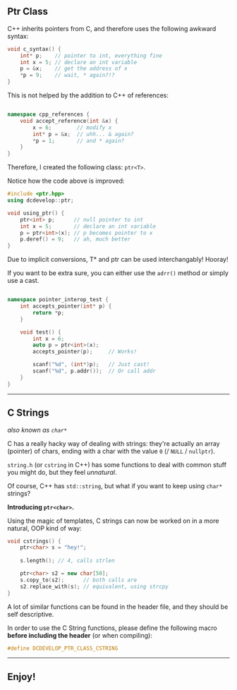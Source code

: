 ## Ptr Class
C++ inherits pointers from C, and therefore uses the following awkward syntax:

```cpp
void c_syntax() {
    int* p;    // pointer to int, everything fine 
    int x = 5; // declare an int variable
    p = &x;    // get the address of x
    *p = 9;    // wait, * again?!?
}
```

This is not helped by the addition to C++ of references:

```cpp

namespace cpp_references {
    void accept_reference(int &x) {
        x = 6;        // modify x
        int* p = &x;  // uhh... & again?
        *p = 1;       // and * again?
    }
}
```

Therefore, I created the following class: `ptr<T>`.

Notice how the code above is improved:
```cpp
#include <ptr.hpp>
using dcdevelop::ptr;

void using_ptr() {
    ptr<int> p;      // null pointer to int
    int x = 5;       // declare an int variable
    p = ptr<int>(x); // p becomes pointer to x
    p.deref() = 9;   // ah, much better
}
```

Due to implicit conversions, T* and ptr<T> can be used interchangably! Hooray!

If you want to be extra sure, you can either use the `adrr()` method or simply use a cast.

```cpp

namespace pointer_interop_test {
    int accepts_pointer(int* p) {
        return *p;
    }

    void test() {
        int x = 6;
        auto p = ptr<int>(x);
        accepts_pointer(p);     // Works!

        scanf("%d", (int*)p);	// Just cast!
        scanf("%d", p.addr());  // Or call addr
    }
}

```

---
## C Strings
_also known as `char*`_

C has a really hacky way of dealing with strings: they're actually an array (pointer) of chars, ending with a char with the value `0` (/ `NULL` / `nullptr`).

`string.h` (or `cstring` in C++) has some functions to deal with common stuff you might do, but they feel _unnatural_.

Of course, C++ has `std::string`, but what if you want to keep using `char*` strings?

**Introducing `ptr<char>`.**

Using the magic of templates, C strings can now be worked on in a more natural, OOP kind of way:

```cpp
void cstrings() {
    ptr<char> s = "hey!";
    
    s.length(); // 4, calls strlen

    ptr<char> s2 = new char[50];
    s.copy_to(s2);      // both calls are 
    s2.replace_with(s); // equivalent, using strcpy 
}
```

A lot of similar functions can be found in the header file, and they should be self descriptive.

In order to use the C String functions, please define the following macro **before including the header** (or when compiling):

```cpp
#define DCDEVELOP_PTR_CLASS_CSTRING
```

---
## Enjoy!